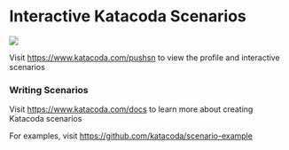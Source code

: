 # Interactive Katacoda Scenarios

[![](http://shields.katacoda.com/katacoda/pushsn/count.svg)](https://www.katacoda.com/pushsn "Get your profile on Katacoda.com")

Visit https://www.katacoda.com/pushsn to view the profile and interactive scenarios

### Writing Scenarios
Visit https://www.katacoda.com/docs to learn more about creating Katacoda scenarios

For examples, visit https://github.com/katacoda/scenario-example

